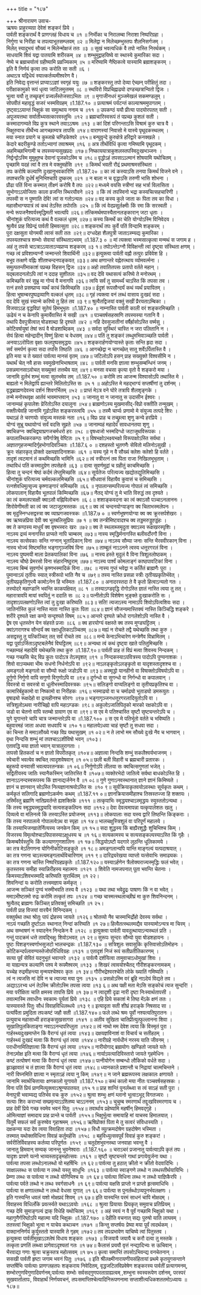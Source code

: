 +++
title = "१८७"

+++
श्रीनारायण उवाच-  
ऋषयः प्राहुरव्यग्रा देवेशं शङ्करं प्रिये ।  
पार्वती शङ्करार्थं वै प्राणग्लहं विधाय च ॥१ ॥
निर्भीका च निरालम्बा निराशा निष्परिग्रहा ।  
निर्गुणा च निरीहा च तपत्याभूतसम्प्लवम् ॥२ ॥
मिलेद्वा न मिलेच्छम्भुस्तपः शैलनिसर्गजम् ।  
मिलेत् स्यादुभयं सौख्यं न मिलेन्मोक्षजं ततः ॥३ ॥
सुखं भवत्यधिकं वै तपो नास्ति निरर्थकम् ।  
साधयामि शिवं यद्वा पातयामि शरीरकम् ॥४ ॥
शम्भुमुद्वाहयिष्ये वा स्थास्ये कुमारिका सदा ।  
नेष्ये च ब्रह्मचर्यात्वं ग्रहीष्यामि प्रव्रज्यिकाम् ॥५ ॥
मरिष्यामि नैष्ठिकत्वे यास्यामि ब्रह्मशङ्करम् ।  
इति वै निर्णयं कृत्वा तपः करोति सा सती ॥६ ।  
अथाऽत्र यद्विधेयं स्यात्कर्तव्यमीश्वरेण वै।  
इति निवेद्य वृत्तान्तं प्राप्याऽऽज्ञां स्वगृहं ययुः ॥७ ॥
शङ्करस्तु तपो देव्या ऐच्छन् परीक्षितुं तदा ।  
परीक्षाकामुको रूपं धृत्वा जाटिलमुत्तमम् ॥८ ॥
स्थविरो विप्रचिह्नाढ्यो दण्डच्छत्रान्वितो द्विजः ।  
भूत्वा ययौ तु तच्छृङ्गं प्रज्वलँस्तेजसाऽभितः ॥९ ॥
मृगाजीनधरं मुञ्जमेखलं सकमण्डलुम् ।  
सोपवीतं महावृद्धं सजरं भस्मविग्रहम् ॥1.187.१० ॥
प्रत्याश्रमं पर्यटन्तं काल्याश्रममुपागतम् ।  
दृष्ट्वाऽऽयान्तं भिक्षुकं सा समुत्थाय ननाम च ॥११ ॥
उपकण्ठं ययौ प्रीत्या पादयोरपतत् सती ।  
अपूजयत्तथा सर्वातीथ्यसत्कारवस्तुभिः ॥१२ ॥
ब्रह्मचारिस्वरूपं तं पप्रच्छ कुशलं सती ।  
कस्मादागम्यते विप्र कुत्र स्थाने तवाऽऽश्रमः ॥१३ ॥
कां दिशं परिगन्ताऽसि विश्रामं कुरु चात्र वै ।  
भिक्षुरुवाच तीर्थेभ्य आगच्छाम्यत्र तापसि ॥१४॥
वाराणस्यां निवासो मे यास्ये पृथूदकस्थलम् ।  
मया स्नात प्रयागे च कुब्जाम्रे चण्डिकेश्वरे ॥१५॥
बन्घुवृन्दे कुरुक्षेत्रे हरिद्वारे कनक्खले ।  
केदारे बदरीकुण्डे ततोऽभ्यागां तवाश्रमम् ॥१६ ॥
अत्र तीर्थविधिं कृत्वा गमिष्यामि पृथूदकम् ।  
अहमिच्छाभिगामी च तपस्व्यन्यसुखप्रदः ॥१७॥
निष्काययात्राकुशलस्तपस्विदुःखभञ्जनः ।  
निर्द्वन्द्वोऽस्मि मुमुक्षुश्च देवानां पूजकोऽस्मि च ॥१८॥
वृद्धोऽहं तपसाऽऽत्मानं शोषयामि यथोचितम् ।  
पृच्छामि यदहं त्वां वै तत्र मे वक्तुमर्हसि ॥१९ ॥
किमर्थं भवती रौद्रं प्रथमाश्रमसंस्थिता ।  
तपः करोषि कल्याणि दुःखानुभवकारिणि ॥1.187.२० ॥
का त्वं कस्याऽसि तनया किमर्थं विजने वने ।  
तपश्चरसि दुर्धर्षं मुनिभिश्चापि दुष्करम् ॥२१ ॥
न बाला न च वृद्धाऽसि तरुणी भासि शोभना ।  
प्रौढा पतिं विना कस्मात् तीक्ष्णं करोषि वै तपः ॥२२॥
मध्यमे वयसि स्त्रीणां सह भर्त्रा विलासिता ।  
सुभोगाऽऽयोजिताः काला व्रजन्ति स्थिरयौवने ॥२३ ॥
किं त्वं तपस्विनो भद्रा कस्यचित्सहचारिणी ।  
तपस्वी स न पुष्णाति देवि! त्वां स गतोऽन्यतः ॥२४॥
वद कस्य कुले जाता कः पिता तव का विधा ।  
महासौभाग्यपात्रं त्वं कथं तेऽस्ति तपोरतिः ॥२५ ॥
किं त्वं वेदप्रसूर्लक्ष्मीः किं रमा किं सरस्वती ।  
मन्ये रूपजनैश्वर्यस्मृद्धिमती भवत्यपि ॥२६॥
तत्किमर्थमपास्यैतानलङ्कारान् जटा धृताः ।  
चीनांशुकं परित्यज्य कथं वै वल्कलं धृतम् ॥२७॥
कस्य किमर्थे का चेति योग्योऽस्मि विनिवेदय ।  
श्रुत्वैवं प्राह विप्रेन्द्रं पार्वती हिमवत्सुता ॥२८॥
शङ्करार्थं तपः कुर्वे पतिं विन्दामि शङ्करम् ।  
पुरा दक्षसुता योगमयी त्वासं सती ततः ॥२९॥
दग्धदेहा शैलपुत्री जाताऽस्म्यद्य कुमारिका ।  
तपस्यतश्चात्र शम्भोः सेवायां संस्थिताऽभवम् ॥1.187.३ ० ॥
मां त्यक्त्वा भस्मसात्कृत्वा मन्मथं स जगाम ह ।  
अहं तु तपसे चाऽत्राऽऽयाताऽप्यप्राप्य शङ्करम् ॥३ १॥
तपोऽन्तेऽग्नौ विविक्षन्ती त्वां दृष्ट्वा संस्थिता क्षणम् ।  
गच्छ त्वं प्रविशाम्यग्नौ जन्मान्तरे शिवार्थिनी ॥३२॥
इत्युक्त्वा पार्वती वह्नौ तत्पुरः प्रविवेश हि ।  
बभूव तत्क्षणे वह्निः शीतश्चन्दनपङ्कवत् ॥३३॥
अथ क्षणान्तरे वह्नेरुत्थाय व्योमवर्त्मना ।  
समुत्पतन्तीमाकाशं पप्रच्छ विहसन् द्विजः ॥३४॥
अहो तवातितपसः प्रतापो वर्तते महान् ।  
यद्बलादनलोऽपि त्वां न ददाह सुशीतलः ॥३५॥
वद देवि यथासत्यं करिष्ये ते मनोरथम् ।  
कमिच्छसि वरं सुभ्रु मा गोप्यं वै मनागपि ॥३६॥
त्वयि सर्वं तु सामर्थ्यं चाऽस्ति किं तपसा तव ।  
रत्नं हस्ते प्रसम्प्राप्य व्यर्थं काचं किमिच्छसि ॥३७॥
ईदृशं रूपसौन्दर्यं कथं व्यर्थं प्रयापितम् ।  
हित्वा भूषाम्बरपुष्पद्रव्याणि वल्कलं धृतम् ॥३८॥
गृहं त्यक्त्वा वनं लब्धं वासाय दुःखदं सदा ।  
वद देवि सुखं स्यान्मे करिष्ये तु हितं तव ॥३ ९॥
श्रुत्वैतद्विजयां वक्तुं सखीं प्रैरयताऽम्बिका ।  
विजयाऽऽह वृद्धविप्र! सुतेयं हिमभूभृतः ॥1.187.४० ॥
नाम्नास्ति पार्वती काली वरं शङ्करमिच्छति ।  
ऊढेयं न च केनापि कुमार्येवास्ति मे सखी ॥४१ ॥
पञ्चवर्षसहस्राणि तपस्यस्या गतानि वै ।  
तथापि दैवपुत्रीत्वात् षोडशाब्दा हि दृश्यते ॥४२ ॥
नहि देवसुजातीनां वर्षैर्ह्रासोऽस्ति वर्ष्मसु ।  
कोटिवर्षायुषां तेषां रूपं वै षोडशाब्दिकम् ॥४३ ॥
सर्वदा सुस्थिरं चास्ति न जरा पलितानि न ।  
सेयं हित्वा महेन्द्रादीन् विष्णुं हित्वा च वेधसम् ॥४४॥
पतिं तु शङ्करं लब्धुमभिवाञ्च्छति पार्वती ।  
अनयाऽऽरोपिता वृक्षाः फलपुष्पसमृद्धयः ॥४५॥
शङ्करार्हणयोग्यास्ते कृताः सन्ति हृदा सदा ।  
सर्वं समर्पणं कृत्वा सदा तपसि तिष्ठति ॥४६ ॥
आगच्छेद्वा न चागच्छेत् सातु शर्वेऽर्पितास्ति वै ।  
इति मया च ते ख्यातं पार्वत्या मानसं वृतम् ॥४७॥
जटिलोऽपि हसन् प्राह सख्युक्ते विश्वसीमि न ।  
यथार्थं चेत् नवै हासः स्वमुखेनाभिभाषताम् ॥४८ ॥
पार्वती मनसि ज्ञात्वा शम्भुसम्बन्धिनं जनम् ।  
प्रसन्नमानसाऽवोचत् सख्युक्तं तत्तथैव यत् ॥४९॥
मनसा वचसा कृत्या वृतो वै शङ्करो मया ।  
जानामि दुर्लभं शम्भुं मत्वा सुलभमेव तम् ॥1.187.५० ॥
करोमि तप आजन्म विश्वासोऽपि तथास्ति मे ।  
बाह्यतो न मिलेद्वापि ह्यान्तरे मिलितोऽस्ति सः ॥५ १ ॥
अहोऽस्ति मे महद्भाग्यं सप्तर्षीणां तु दर्शनम् ।  
वृद्धब्राह्मणदेवस्य दर्शनं शिवगर्भितम् ॥५२ ॥
प्राप्तं मेऽत्र वने घोरे तत्रापि शैलशृङ्गके ।  
तन्मे मनोरथवृक्ष आर्तवं भावमाप्तवान् ॥५३ ॥
जानातु वा न जानातु स उदासीन ईश्वरः ।  
जानाम्यहं कृपालेशः प्रेरितोऽस्ति दयालुना ॥५४॥
ब्राह्मणोऽस्य मुखमासीद्-विप्रो वक्तीति तन्मुखम् ।  
वक्तीत्येवहि जानामि गूढोऽस्ति शङ्करस्त्वयि ॥५५ ॥
तस्मै चार्प्यः प्रणामो मे संयुज्य तत्पदे शिरः ।  
यथाऽहं ते चरणयोः संयुज्य मस्तकं नता ॥१६॥
विप्रः प्राह च तच्छ्रुत्वा शृणु कन्ये हरप्रिये ।  
योग्यं सुभ्रू यथायोग्यं सर्वं वदसि सुव्रते ॥५७ ॥
जानाम्यहं महादेवं सावधानतया शृणु ।  
क्वचिन्नग्नः क्वचिद्व्याघ्रगजचर्मधरो हरः ॥५८ ॥
वृषध्वजो भस्मदिग्धो जटाजूथविरूपकः ।  
कपालास्थिकरकण्ठः सपैर्गात्रेषु वेष्टितः ॥५ ९॥
विषभक्षोऽभक्ष्यभक्षो विरूपाक्षोऽस्ति सर्वथा ।  
अज्ञातगृहजन्मादिर्गृहभोगादिवञ्चितः ॥1.187.६ ० ॥
दशहस्तो भूतगणैः सेवितो मलिनोऽसुखी ।  
क्रूरः संहारकृत् प्रोक्तो दक्षयज्ञादिनाशकः ॥६१ ॥
यस्य गृहे न वै सौख्यं क्लेशः क्लेशो हि वर्तते ।  
तादृशं त्वटमानं तं कथमिच्छसि भामिनि ॥६२॥
त्वं स्त्रीरत्नं तव पिता राजा निखिलभूभृताम् ।  
तथाविधं पतिं कस्मादुग्रेण तपसेहसे ॥६३ ॥
दत्वा सुवर्णमुद्रां च ग्रहीतुं काचमिच्छसि ।  
हित्वा तु चन्दनं श्रेष्ठं कर्दमं लेप्तुमिच्छसि ॥६४॥
सूर्यतेजः परित्यज्य खद्योतद्युतिमिच्छसि ।  
चीनांशुकं परित्यज्य चर्मवल्कलमिच्छसि ॥६५॥
सौधवासं विहायैव कुवासं च समिच्छसि ।  
रत्नशेवधिमुत्सृज्य कृष्णाङ्गारं समिच्छसि ॥६६ ॥
नृपालान्सम्परित्यज्य गोपालं त्वं समिच्छसि ।  
लोकपालान् विहायैव भूतपालं किम्मिच्छसि ॥६७॥
नैतद् योग्यं तु मे भाति विरुद्धं तव दृश्यते ।  
का त्वं कमलपत्राक्षी क्वाऽसौ वह्निविलोचनः ॥६ ८॥
शशाङ्कवदना का त्वं क्वाऽसौ पञ्चाऽनलाननः ।  
शिरोवेणीमती का त्वं क्व जटाजूटमस्तकः ॥६९॥
क्व त्वं चन्दनयोग्याङ्गा क्व चिताभस्मलेपनः ।  
क्व मृदुस्निग्धसद्वस्त्रा क्व व्याघ्रगजवस्त्रकः ॥1.187.७ ० ॥
स्वर्णभूषणयोग्या क्व क्व क्रूरसर्पशेखरः ।  
क्व ऋष्यन्नप्रिया देवी क्व भूतबलिसुप्रियः ॥७ १ ॥
क्व तन्त्रीमिष्टवादश्च क्व तड्डमरुड्डुह्ड्डंहः ।  
क्व ते कण्ठस्य माधुर्यं क्व वृषभस्वरः खरः ॥७२॥
क्व ते स्थलाब्जमृदुता क्वाऽस्य रूक्षखरस्पृशिः ।  
नाऽस्य द्रव्यं मनागस्ति प्राप्यते नापि चाम्बरम् ॥७३॥
नास्य स्मृद्धिर्मनागस्ति बलीवर्दोरगौ विना ।  
नाऽस्य सत्सेवकाः सन्ति नग्नान् भूतादिकान् विना ॥७४॥
नाऽस्य सौम्या जनाः सन्ति भैरववीरकान् विना ।  
नास्य भोज्यं मिष्टमस्ति भङ्गागृञ्जविषं विना ॥७५॥
ताम्बूलं नाऽऽनने त्वस्य धत्तूरगरलं विना ।  
नाऽस्य पुष्पमयी माला प्रेतकपालिकां विना ॥७६ ॥
नास्य हस्ते मृदुलं वै विना त्रिशूललोष्ठकम् ।  
नाऽस्य चौष्ठे प्रेमरसो विना संहारनिष्ठुराम् ॥७७॥
नाऽस्य पार्श्वं कोमलाङ्गं काष्ठपावटिकां विना ।  
नाऽस्य बिम्बं सुवर्णाभं कृष्णभस्मादिकं विना .॥७८ ॥
नास्य गुप्तं भवेद्वा न कर्तितं ब्राह्मणैः पुरा ।  
पुमान्वाऽयं तृतीयः स्यात् स्त्रीरूपो भाति नैव च ॥७९॥
तस्य नास्ति प्रसन्ना स्त्रीः तृतीयप्रकृतिर्भवेत् ।  
तृतीयप्रकृतिगुप्त्यै कामोऽनेन हि भस्मितः ॥1.187.८० ॥
अनादरस्तदा ते वै कृतो हित्वाऽन्यतो गतः ।  
तस्योदरे महाण्डानि भवन्ति काकपक्षिवत् ॥८ १ ॥
तस्याऽण्डवृद्धि रोगोऽस्ति ज्ञातं नास्ति त्वया तु तत् ।  
महारात्रावपि मायां स्वपितुं न ददाति सः ॥८ २॥
पत्नीतोऽपि विशेषेण भुङ्क्ते दुःखाकरोति सः ।  
तादृशाऽपलक्षणोऽस्ति त्वां तु दुःखा करिष्यति ॥८३॥
सति! त्यजाऽस्य नामाऽपि शिवोऽपित्वशिवः सदा ।  
जातिर्नास्ति कुलं नास्ति माता नास्ति कुतः पिता ॥८४॥
ज्ञानं सौजन्यमास्तिक्यं नास्ति किञ्चिद्धि शङ्करे ।  
शरीरे दृश्यते रक्षा कण्ठे सन्दृश्यते विषम् ॥८५॥
आन्तरे दृश्यते क्रोधो रागलेशोऽपि नास्ति वै ।  
द्वेष एव धृतस्तेन येन संहरते प्रजाः ॥८६ ॥
क्व हारयोग्यं वक्षस्ते क्व तस्य मुण्डघट्टितम् ।  
क्वांऽगरागश्च सौन्दर्यं क्व रक्षाधूलिकाऽञ्चितम् ॥८७॥
मह्यं न रोचते तद्वै यथेच्छसि तथा कुरु ।  
असद्वस्तु तु यत्किञ्चित् तत् सर्वं रोचते तव ॥८८॥
मन्ये केनाऽभिचारेण मन्त्रेणैव विभ्रामितम् ।  
यद्वा पूर्वाऽर्जिताऽदृष्टबलेनैवं विघट्टितम् ॥८९॥
अन्यथा त्वं कथं दृष्ट्वा खाते पतितुमिच्छसि ।  
गच्छाम्यहं महादेवि यथेच्छसि तथा कुरु ॥1.187.९०॥
पार्वती प्राह तं विप्रं मत्वा शिवस्य निन्दकम् ।  
गच्छ गच्छसि चेद् विप्र कुतः पादोऽत्र तेऽस्पृशत् ॥९१ ॥
निन्दकस्याऽपवित्रस्य पादोऽपि पुण्यनाशकः ।  
शिवो वाऽप्यथवा भीमः सधनो निर्धनोऽपि वा ॥९२॥
नाऽलङ्कृतोऽलङ्कृतो वा यादृशस्तादृशश्च वा ।  
अमङ्गलो मङ्गलो वा सौम्यो रूक्षो जडोऽपि वा ॥९३॥
अस्मृद्धो यानहीनो वा विषाक्तोऽविषयोऽपि वा ।  
दुर्गुणो निर्गुणो वापि सगुणो विगुणोऽपि वा ॥९४॥
दुर्गन्धो वा सुगन्धो वा निर्गन्धो वा कपालवान् ।  
विवस्त्रो वा सवस्त्रो वा धूलीभस्मादिवस्त्रकः ॥९५॥
सलिङ्गो वाप्यलिङ्गो वा तृतीयप्रकृतिश्च वा ।  
कामारिर्बहुकामो वा निष्कामो वा निरीहकः ॥१६॥
भस्माढ्यो वा च चर्माढ्यो भूताड्यो डमरूयुतः ।  
वृषाढ्यो रूक्षदेहो वा द्रव्यहीनश्च सोरगः ॥९७॥
भङ्गागृञ्जनधत्तूरगरलादियुतोऽपि वा ।  
सत्रिशूलोऽथवा नारीचिह्नो वापि महाऽण्डकः ॥९८॥
अकुलोऽजातिपितृको मारको रक्षकोऽपि वा ।  
जडो वा चेतनो वापि स्तम्बो ग्रावाण एव वा ॥९९॥
स एव मे पतिश्चास्ति सृष्टौ सृष्ट्यन्तरेऽपि च ।  
युगे युगान्तरे चापि चात्र जन्मान्तरेऽपि वा ॥1.187.१०० ॥
स एव मे पतिर्भूतो वर्तते च भविष्यति ।  
बहुवारमहं जाता अधवा सधवापि च ॥१० १॥
महालयेऽधवा चाहं सृष्टौ तु सधवा सदा ।  
का चिन्ता ते ममाऽसौख्ये गच्छ विप्र यथासुखम् ॥१ ०२॥
न ते लाभो मम सौख्ये दुःखे नैव च भागवान् ।  
वृथा निन्दसि शम्भुं मां तपश्चाऽऽशीविषो भवन् ॥१०३।  
एतावद्धि मया ज्ञातो भवान् यात्रालुरागताः ।  
तापसो हितकर्ता च न ज्ञातो विपरीतकृत् ॥१०४॥
अज्ञात्वा निन्दसि शम्भुं सकलैश्वर्यभाजनम् ।  
स्वेचारी भवत्येव क्वचित् त्वादृशवेषवान् ॥१ ०५॥
छली बली विहारी च ब्रह्मचारी प्रतारकः ।  
बहुरूपो वनवासी भवत्यपरतन्त्रकः ॥१ ०६॥
निर्गुणोऽपि लीलया सः क्वचित्सगुणतां भजेत् ।  
सद्वितीयस्य जातिः स्यानैकस्मिन् जातिरस्ति वै ॥१०७॥
व्यक्तेरभेदो जातित्वे सर्वथा बाधकोऽस्ति हि ।  
ज्ञानाऽऽनन्दस्वरूपस्य किं ज्ञानाद्यर्जनेन वै ॥१ ०८॥
गुणे गुणाऽनवस्थानात् ज्ञाने ज्ञानं किमिष्यते ।  
ज्ञानं च ज्ञानवान् सोऽस्ति नित्यज्ञानाश्रयोऽस्ति सः ॥१० ९॥
सूर्यक्रियाकृतवयोऽवस्थाः सूर्यकृतः कथम् ।  
कर्मकृतं सलिगादि ब्रह्मणोऽकर्मणः कथम् ॥1.187.११ ०॥
ज्ञानक्रियासमीहाश्च तिस्रस्तज्जा हि शक्तयः ।  
तस्मिँस्तु ब्रह्मणि नातिप्रवर्तन्ते ह्यशक्तिके ॥१११ ॥
तत्कृपाभिः स्मृद्धयश्चाऽस्मृद्धयः स्युस्ततोऽन्यथा ।  
किं तस्य स्मृद्ध्यस्मृद्ध्यादि सत्यसङ्कल्पिनः सदा ॥११२॥
देवा देवत्वमापन्ना यत्कृपालेशतः खलु ।  
दिव्यत्वे वा मलिनत्वे किं तस्याऽस्ति प्रयोजनम् ॥११३॥
लोकपालाः सदा यस्य द्वारि तिष्ठन्ति किङ्कराः ।  
किं तस्य नरपालत्वे गोपालत्वेऽथ वा स्पृहा ॥१ १४॥
भालचक्षुस्त्रिशूलं वा परिपूर्णं महालये ।  
किं तस्याभिजनव्रातेर्नित्यस्य जनकेन किम् ॥१ १५॥
सदा शुद्धस्य किं बाह्यैरशुद्धैः शुचिभिश्च किम् ।  
विजरस्य विमृत्योश्चाऽपिपासस्याऽक्षुधस्य च ॥१ १६॥
सत्यकामस्य च सत्यसङ्कल्पस्याऽस्ति किं गृहैः ।  
किमम्बरैर्वस्तुभिः किं कल्याणगुणशालिनः ॥१ १७॥
सिद्धयोऽष्टौ यदगारे लुठन्ति धूलिकामये ।  
का तत्र मेऽतिगणना योगिनीकोटिसङ्कुले ॥१ १८॥
अमङ्गलान्यपि यान्ति माङ्गल्यं यत्पदाश्रयात् ।  
का तत्र गणना चाऽस्त्यमङ्गलार्थविचारिणाम् ॥११ ९॥
दारिद्र्यरेखया व्याप्तो यत्सेवाभिः समाढ्यकः ।  
का तत्र गणना चास्ति निष्परिग्रहप्रकृतेः ॥1.187.१२०॥
यस्याऽर्हणेन त्रैलोक्यराज्यस्मृद्धिः फलं भवेत् ।  
कुतस्तस्य समीहा स्यान्निरीहस्य महात्मनः ॥१२१ ॥
शिवेति नामजपनात् पूता भवन्ति चेतनाः ।  
किमस्याऽशिवभस्मादि करिष्यति सुरार्थितम् ॥१ २२।  
शिवनिन्दां यः करोति तत्त्वमज्ञाय कर्मकृत् ।  
आजन्म सञ्चितं पुण्यं भस्मीभवति तस्य वै ॥१२३ ॥
यथा तथा भवेद्रुद्रः पाषाणः किं न वा भवेत् ।  
ममाऽभीष्टतमो रुद्रः करोमि तत्कृतं तपः ॥१२४ ॥
गच्छ चास्मत्स्थलाच्छीघ्रं मा कुरु शिवनिन्दनम् ।  
श्रुत्वैतद् ब्राह्मणः किञ्चित् प्रतिवक्तुं समिच्छति ॥१ २५।  
पार्वती प्राह विजयां वारयैनं विनिन्दकम् ।  
वक्तुर्यथा तथा श्रोतुः पापं द्रोहस्य जायते ॥१२६॥
श्रोतव्यो नैव चास्माभिर्द्रोहो देवस्य सर्वथा ।  
नाऽयं गच्छति दुष्टोऽतः स्थानात् निन्दां करिष्यति ॥१ २७॥
हित्वैतत्स्थलमद्यैव यास्यामोऽन्यत्र मा चिरम् ।  
अथ सम्भाषणं न स्यादनेन निन्दकेन वै ॥१२८ ॥
इत्युक्त्वा पार्वती यावदुत्थायाऽन्यस्थलं प्रति ।  
गन्तुं पादक्रमं धत्ते तावद्भिक्षुः शिवोऽभवत् ॥१ २९॥
सुरूपः सुन्दरः सौम्यो युवा षोडशहायनः ।  
पुष्टः पिशङ्गस्वर्णाभसुजटो भालचन्द्रकः ॥1.187.१३० ॥
सत्रिशूलः सवासुकिः कृत्तिवासोऽतिमोहनः ।  
कोटिकन्दर्पलावण्यस्तेजोपरिधिविग्रहः ॥१३१ ॥
एतादृशं निजं रूपं सतीप्रतीतिकारणम् ।  
सत्या पूर्वं सेवितं यदनुभूतं भवान्तरे ॥१३२ ॥
पार्वत्यै दर्शयित्वा तामुवाचाऽधोमुखां शिवः ।  
मा याह्यन्यत्र कल्याणि पश्य मे रूपमैश्वरम् ॥१३३ ॥
शिखरं त्वावयोश्चैतद् गौरीशङ्करनामकम् ।  
यच्चेह रुद्रमीहन्त्या मृन्मयश्चेश्वरः कृतः ॥१ ३४॥
गौरीभद्रेश्वरश्चेति लोके ख्यातिं गमिष्यति ।  
त्वं न त्यजसि मां देवि न च त्याज्या मया पुनः ॥१३५ ॥
प्रसन्नोऽस्मि वरं ब्रूहि नाऽदेयं विद्यते तव ।  
अद्याऽऽरभ्य धनं तेऽस्मि क्रीतोऽस्मि तपसा त्वया ॥१३ ६॥
अथ पक्षी मता मेऽसि सङ्कोचं त्यज सुन्दरि! ।  
मया परीक्षिता चाति क्षमस्व तापसि प्रिये ॥१ ३७॥
न त्वादृशी दृढा नारी दृष्टा निःस्वार्थतापसी ।  
तवात्मास्मि तवाधीनः स्वकामः पूर्यतां प्रिये ॥१३८ ॥
एहि प्रिये सकाशं मे तिष्ठ मेंऽके क्षणं ततः ।  
यास्यावस्ते पितुः सौधं विवाहविधिलब्धये ॥१३ ९॥
इत्यादृता सती शीघ्रं हराङ्के निषसाद सा ।  
पत्यर्पिता प्रमुदिता तपःकष्टं जहौ सती ॥1.187.१४०॥
फले लब्धे श्रमः पूर्वो नश्यत्यतिपुरातनः ।  
प्रत्युवाच महासाध्वी हराङ्कसुखसागरा ॥१४१ ॥
अतीव सुखिता चातिप्रीत्युत्फुल्लानना शिवा ।  
सुखातिपुलकिताङ्गा नवाऽऽनन्दपरिप्लुता ॥१४२॥
त्वं नाथो मम देवेश त्वया किं विस्मृतं पुरा ।  
गार्हस्थ्यदुःखमाप्तेन किं वैराग्यं धृतं त्वया ॥१४३॥
दक्षयज्ञविनाशं वा विचार्य च सतीहठम् ।  
गार्हस्थ्यं दुःखदं मत्वा किं वैराग्यं धृतं त्वया ॥१४४॥
नारीग्रहे नार्यधीनं नरस्य याति जीवनम् ।  
पराधीनामितिज्ञात्वा किं वैराग्यं धृतं त्वया ॥१४५॥
नारीयोगाद् ब्रह्मयोगः खण्डितो जायते यतेः ।  
तेनाऽमोक्ष इति मत्वा किं वैराग्यं धृतं त्वया ॥१४६॥
नार्याऽपत्यादिविस्तारो जायते गृहमेधिनः ।  
कष्टं तत्पोषणं मत्वा किं वैराग्यं धृतं त्वया ॥१४७॥
पत्नीयोगेन सम्बन्धो लौकिको वर्धते सदा ।  
झञ्झावातं च तं ज्ञात्वा किं वैराग्यं धृतं त्वया ॥१४८॥
ध्यानकाले प्रशान्तौ च निद्रायां चात्मचिन्तने ।  
नारी विघ्नमिति ज्ञात्वा न स्मृताऽहं त्वया नु किम् ॥१४९॥
न जाने ब्रह्मरूपस्य लक्षकालः क्षणायते ।  
जानामि स्वार्थचित्तायाः क्षणकालो युगायते ॥1.187.१५०॥
कथं कालो मया नीतः पञ्चवर्षसहस्रकः ।  
विना पतिं प्रियं प्राणमित्युक्त्वाऽश्रूण्यपातयत् ॥१५ १॥
प्राह शान्तिं पुनर्लब्ध्वा स त्वं साऽहं सती पुरा ।  
मेनापुत्री भवाम्यद्य पतिर्भव वचः कुरु ॥१५२॥
श्रुत्वा शम्भुः क्षणं म्लानो भूत्वाऽभूद् विगतज्वरः ।  
सत्याः शिरः कराभ्यां सम्प्रमृत्याऽऽश्लिष्य चाऽऽननम् ॥१५३॥
चुचुम्ब स्मरणार्थं तद्दुःखविस्मरणाय च ।  
प्राह देवीं प्रिये गच्छ स्वमेव भवनं पितुः ॥१५४॥
तवार्थाय प्रहेष्यामि महर्षीन् हिमवद्गृहे ।  
ओमित्याज्ञां समादाय प्राह प्रान्ते च पार्वती ॥१५५॥
भिक्षुर्भूत्वा समायाहि मां याचस्व हिमालयात् ।  
पितुर्मे सफलं सर्वं कुरुष्वेव गृहाश्रमम् ॥१५६॥
ऋषिप्रोक्तं पिता मे तु सत्वरं संविधास्यति ।  
दक्षकन्या यदा देव त्वया विवाहिता तदा ॥१५७॥
विधौ व्यु्त्क्रमदोषेण ग्रहदोषेण भस्मिता ।  
तस्मात् यथोक्तविधिना विवाहं कर्तुमर्हसि ॥१५८ ॥
बहुविध्युत्सवपूर्वं विवाहं कुरु शङ्कर! ।  
सर्वरीतिर्विवाहस्य कर्तव्या परिपूर्णतः ॥१५९ ॥
चतुर्दशभुवनस्था जनवाहा भवन्तु वै ।  
जानातु हिमवान् सम्यक् जानन्तु भुवनेश्वराः ॥1.187.१६० ॥
चराऽचरं प्रजानातु पार्वत्याऽपि कृतं तपः ।  
यादृशः प्रापणे यत्नो भाव्यस्तादृङ्महोत्सवः ॥१६१ ॥
सृष्टौ सृष्ट्यन्तरे गाथां प्रगायेयुर्जना यथा ।  
पार्वत्या तपसा लब्धोऽनालब्धो यो महर्षिभिः ॥१ ६२॥
पार्वत्या तु हठात् क्रीतो न क्रीतो वेदवादिभिः ।  
साक्षाल्लब्धः स पार्वत्या न लब्धो यस्तु साधुभिः ॥१६३ ॥
पार्वत्या स्वाङ्गणे लब्धो न लब्धस्तीर्थयायिभिः ।  
प्रेम्णा लब्धः स पार्वत्या न लब्धो योगिभिश्च यः ॥१ ६४॥
पार्वत्या विधिना लब्धः न लब्धो याज्ञिकैरपि ।  
पार्वत्या पर्वते लब्धो न लब्धः स्वर्गसाधनैः ॥१ ६९॥
पार्वत्या वक्षसि प्राप्तो न प्राप्तो हृत्समाधिभिः ।  
पार्वत्या स क्षणाल्लब्धो न लब्धो वेधसा युगात् ॥१ ६६॥
पार्वत्या स पुनर्लब्धोऽप्यपुनर्भवलक्षणः ।  
इति गास्यन्ति धवलं यशो मोक्षप्रदं शिवम् ॥१ ६७॥
इति यास्यन्ति परमं साधनं चापि मोक्षदम् ।  
विवाहस्य विधिर्लोके प्रवर्त्स्यते यथाऽऽवयोः ॥१६८ ॥
श्रुत्वा प्रियायाः प्रियकृत् समुवाच प्रतिप्रियम् ।  
गच्छ देवि सुमाङ्गल्यं द्राक् विधेहि यथोचितम् ॥१६९ ॥
अहं स्वयं न वै पूर्वं गच्छामि भिक्षुको यथा ।  
महागुणैर्गरिष्ठोऽपि महात्मा यदि भिक्षुकः ॥1.187.१७० ॥
देहीति वचनात् सद्यः पुरुषो याति लाघवम् ।  
ततस्त्वां भिक्षुको भूत्वा न याचेय कथञ्चन ॥१७१ ॥
किन्तु सप्तर्षयः प्रेष्या मया पूर्वं त्वदर्थकम् ।  
वाक्दाननिर्णयं कुर्युस्ततो यास्यामि ते गृहम् ॥१७२॥
तव तपःप्रभावेण याचिष्ये त्वां पितुस्तव ।  
इत्युक्त्वा पार्वतीमुखाऽऽश्लेषं विधाय शङ्करः ॥१७३ ॥
विजयायै जयायै च करौ दत्वा तु मस्तके ।  
तत्कृता प्रणतिं लब्ध्वा प्रागेवाऽदृश्यतां गतः ॥१ ७४॥
कैलासं प्रययौ वृत्तं नन्द्यादिभ्यः स ऊचिवान् ।  
भैरवाद्या गणाः श्रुत्वा चक्रुस्तत्र महोत्सवम् ॥१ ७५॥
कृत्वा समाप्तिं तपसोऽभिवन्द्य वनचेतनान् ।  
ससखी पार्वती हृष्टा जगाम भवनं पितुः ॥१७६ ॥
इति श्रीलक्ष्मीनारायणीयसंहितायां प्रथमे कृतयुगसन्ताने सप्तर्षिभिः पार्वत्याः प्राणग्लहतपः शङ्कराय निवेदितम्, वृद्धजटिलविप्रवेषेण शङ्करस्य पार्वतीं प्रत्यागमनम्, शम्भोरगुणविगुणादिवर्णनम्,पार्वत्याः शम्भोः सर्वसद्गुणपरताग्राह्यत्वम् ,शम्भुना स्वस्वरूपेण दर्शनम्, परस्परं सुखवार्तालापः, विवाहार्थं निर्णयवचनं, तपःसमाप्तिश्चेत्यादिनिरूपणनामा सप्ताशीत्यधिकशततमोऽध्यायः ॥१८७॥
    
